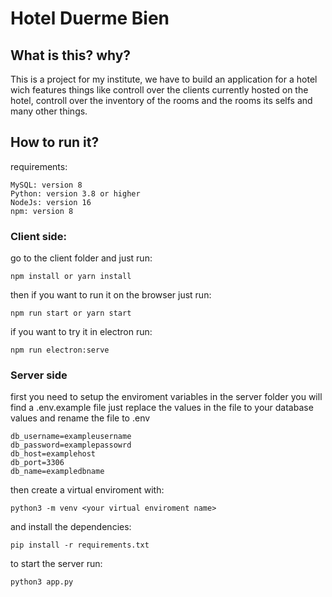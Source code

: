 # Hotel Duerme Bien

## What is this? why?
This is a project for my institute, we have to build an application for a hotel wich features things like controll over the clients currently hosted on the hotel, controll over the inventory of the rooms and the rooms its selfs and many other things.

## How to run it?
requirements:
```
MySQL: version 8
Python: version 3.8 or higher
NodeJs: version 16
npm: version 8
```

### Client side:
go to the client folder and just run:
```
npm install or yarn install
```
then if you want to run it on the browser just run:
```
npm run start or yarn start
``` 
if you want to try it in electron run:
```
npm run electron:serve
```

### Server side
first you need to setup the enviroment variables in the server folder you will find a .env.example file just replace the values in the file to your database values and rename the file to .env
```
db_username=exampleusername
db_password=examplepassowrd
db_host=examplehost
db_port=3306
db_name=exampledbname
```

then create a virtual enviroment with:
```
python3 -m venv <your virtual enviroment name>
```
and install the dependencies:
```
pip install -r requirements.txt
```
to start the server run:
```
python3 app.py
```